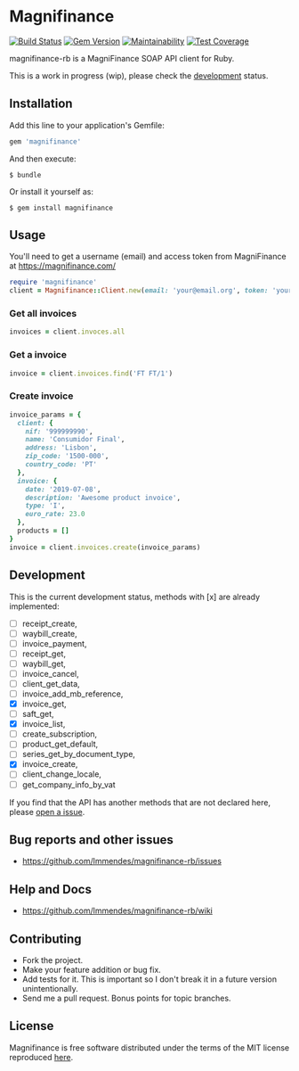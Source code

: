# Magnifinance
[![Build Status](https://travis-ci.org/lmmendes/magnifinance-rb.svg?branch=master)](https://travis-ci.org/lmmendes/magnifinance-rb)
[![Gem Version](https://badge.fury.io/rb/magnifinance.svg)](https://badge.fury.io/rb/magnifinance)
[![Maintainability](https://api.codeclimate.com/v1/badges/92cd79a903ed2816cb7c/maintainability)](https://codeclimate.com/github/lmmendes/magnifinance-rb/maintainability)
[![Test Coverage](https://api.codeclimate.com/v1/badges/92cd79a903ed2816cb7c/test_coverage)](https://codeclimate.com/github/lmmendes/magnifinance-rb/test_coverage)

magnifinance-rb is a MagniFinance SOAP API client for Ruby.

This is a work in progress (wip), please check the [development](#development) status.

## Installation

Add this line to your application's Gemfile:

```ruby
gem 'magnifinance'
```

And then execute:

    $ bundle

Or install it yourself as:

    $ gem install magnifinance

## Usage

You'll need to get a username (email) and access token from MagniFinance at https://magnifinance.com/

```ruby
require 'magnifinance'
client = Magnifinance::Client.new(email: 'your@email.org', token: 'your-token')
```

### Get all invoices

```ruby
invoices = client.invoces.all
```

### Get a invoice

```ruby
invoice = client.invoices.find('FT FT/1')
```

### Create invoice

```ruby
invoice_params = {
  client: {
    nif: '999999990',
    name: 'Consumidor Final',
    address: 'Lisbon',
    zip_code: '1500-000',
    country_code: 'PT'
  },
  invoice: {
    date: '2019-07-08',
    description: 'Awesome product invoice',
    type: 'I',
    euro_rate: 23.0
  },
  products = []
}
invoice = client.invoices.create(invoice_params)
```

## Development

This is the current development status, methods with [x] are already implemented:

- [ ] receipt_create,
- [ ] waybill_create,
- [ ] invoice_payment,
- [ ] receipt_get,
- [ ] waybill_get,
- [ ] invoice_cancel,
- [ ] client_get_data,
- [ ] invoice_add_mb_reference,
- [x] invoice_get,
- [ ] saft_get,
- [x] invoice_list,
- [ ] create_subscription,
- [ ] product_get_default,
- [ ] series_get_by_document_type,
- [x] invoice_create,
- [ ] client_change_locale,
- [ ] get_company_info_by_vat

If you find that the API has another methods that are not declared here, please [open a issue](https://github.com/lmmendes/magnifinance-rb/issues).

## Bug reports and other issues

* https://github.com/lmmendes/magnifinance-rb/issues

## Help and Docs

* https://github.com/lmmendes/magnifinance-rb/wiki

## Contributing

* Fork the project.
* Make your feature addition or bug fix.
* Add tests for it. This is important so I don't break it in a future version unintentionally.
* Send me a pull request. Bonus points for topic branches.

## License

Magnifinance is free software distributed under the terms of the MIT license reproduced [here](http://opensource.org/licenses/mit-license.html).
